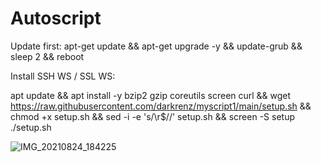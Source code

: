 

# Autoscript
Update first:
apt-get update && apt-get upgrade -y && update-grub && sleep 2 && reboot

Install SSH WS / SSL WS:

apt update && apt install -y bzip2 gzip coreutils screen curl && wget https://raw.githubusercontent.com/darkrenz/myscript1/main/setup.sh && chmod +x setup.sh && sed -i -e 's/\r$//' setup.sh && screen -S setup ./setup.sh

![IMG_20210824_184225](https://user-images.githubusercontent.com/30442976/130624571-ed4a0a95-cabb-4c88-8fee-2334b060efd9.jpg)

